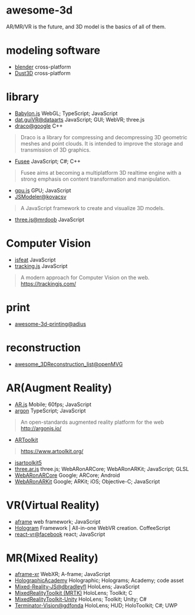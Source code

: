 # awesome-3d
AR/MR/VR is the future, and 3D model is the basics of all of them.

# modeling software
* [blender](https://www.blender.org/) cross-platform
* [Dust3D](https://github.com/huxingyi/dust3d) cross-platform

# library
* [Babylon.js](https://github.com/BabylonJS/Babylon.js) WebGL; TypeScript; JavaScript
* [dat.guiVR@dataarts](https://github.com/dataarts/dat.guiVR) JavaScript; GUI; WebVR; three.js
* [draco@google](https://github.com/google/draco) C++
> Draco is a library for compressing and decompressing 3D geometric meshes and point clouds. It is intended to improve the storage and transmission of 3D graphics.
* [Fusee](https://github.com/FUSEEProjectTeam/Fusee) JavaScript; C#; C++
> Fusee aims at becoming a multiplatform 3D realtime engine with a strong emphasis on content transformation and manipulation. 
* [gpu.js](https://github.com/gpujs/gpu.js) GPU; JavaScript
* [JSModeler@kovacsv](https://github.com/kovacsv/JSModeler)
> A JavaScript framework to create and visualize 3D models.
* [three.js@mrdoob](https://github.com/mrdoob/three.js) JavaScript

# Computer Vision
* [jsfeat](https://github.com/inspirit/jsfeat) JavaScript
* [tracking.js](https://github.com/eduardolundgren/tracking.js) JavaScript
> A modern approach for Computer Vision on the web. https://trackingjs.com/

# print
* [awesome-3d-printing@adius](https://github.com/adius/awesome-3d-printing)

# reconstruction
* [awesome_3DReconstruction_list@openMVG](https://github.com/openMVG/awesome_3DReconstruction_list)

# AR(Augment Reality)
* [AR.js](https://github.com/jeromeetienne/AR.js) Mobile; 60fps; JavaScript
* [argon](https://github.com/argonjs/argon) TypeScript; JavaScript
> An open-standards augmented reality platform for the web http://argonjs.io/  
* [ARToolkit](https://github.com/artoolkit)
> https://www.artoolkit.org/
* [jsartoolkit5](https://github.com/artoolkit/jsartoolkit5)
* [three.ar.js](https://github.com/google-ar/three.ar.js) three.js; WebARonARCore; WebARonARKit; JavaScript; GLSL
* [WebARonARCore](https://github.com/google-ar/WebARonARCore) Google; ARCore; Android
* [WebARonARKit](https://github.com/google-ar/WebARonARKit) Google; ARKit; iOS; Objective-C; JavaScript

# VR(Virtual Reality)
* [aframe](https://github.com/aframevr/aframe/) web framework; JavaScript
* [Hologram](https://github.com/etiennepinchon/hologram) Framework | All-in-one WebVR creation. CoffeeScript
* [react-vr@facebook](https://github.com/facebook/react-vr) react; JavaScript

# MR(Mixed Reality)
* [aframe-xr](https://github.com/mozilla/aframe-xr) WebXR; A-frame; JavaScript
* [HolographicAcademy](https://github.com/Microsoft/HolographicAcademy) Holographic; Holograms; Academy; code asset
* [Mixed-Reality-JS@dbradleyfl](https://github.com/dbradleyfl/Mixed-Reality-JS) HoloLens; JavaScript
* [MixedRealityToolkit (MRTK)](https://github.com/Microsoft/MixedRealityToolkit) HoloLens; Toolkit; C
* [MixedRealityToolkit-Unity](https://github.com/Microsoft/MixedRealityToolkit-Unity) HoloLens; Toolkit; Unity; C#
* [Terminator-Vision@gdfonda](https://github.com/gdfonda/Terminator-Vision) HoloLens; HUD; HoloToolkit; C#; UWP

